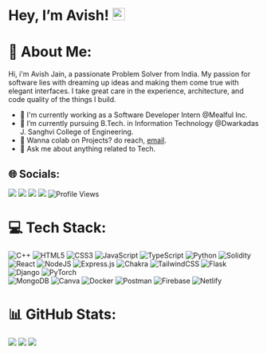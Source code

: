 <h1> Hey, I’m Avish! <img src="https://media.giphy.com/media/hvRJCLFzcasrR4ia7z/giphy.gif" width="25px"></h1>
  

# 💫 About Me:
Hi, i'm Avish Jain, a passionate Problem Solver from India. My passion for software lies with dreaming up ideas and making them come true with elegant interfaces. I take great care in the experience, architecture, and code quality of the things I build.

<ul>
<li> 🔭 I'm currently working as a Software Developer Intern @Mealful Inc.</li>
<li> 🌱 I’m currently pursuing B.Tech. in Information Technology @Dwarkadas J. Sanghvi College of Engineering. </li>
<li> 💼 Wanna colab on Projects? do reach, <a href="mailto:avishjain0@gmail.com">email</a>.</li>
<li> 💬 Ask me about anything related to Tech.</li>
</ul>


## 🌐 Socials:
![](https://raw.githubusercontent.com/peterthehan/peterthehan/master/assets/discord.svg)
![](https://raw.githubusercontent.com/peterthehan/peterthehan/master/assets/twitter.svg)
![](https://raw.githubusercontent.com/peterthehan/peterthehan/master/assets/linkedin.svg)
![](https://user-images.githubusercontent.com/83356501/129452050-d0157287-2350-4999-95b9-ea9e8a27639b.png)
![Profile Views](https://komarev.com/ghpvc/?username=AvishJ03)

# 💻 Tech Stack:
![C++](https://img.shields.io/badge/c++-%2300599C.svg?style=for-the-badge&logo=c%2B%2B&logoColor=white) ![HTML5](https://img.shields.io/badge/html5-%23E34F26.svg?style=for-the-badge&logo=html5&logoColor=white) ![CSS3](https://img.shields.io/badge/css3-%231572B6.svg?style=for-the-badge&logo=css3&logoColor=white) ![JavaScript](https://img.shields.io/badge/javascript-%23323330.svg?style=for-the-badge&logo=javascript&logoColor=%23F7DF1E) ![TypeScript](https://img.shields.io/badge/typescript-%23007ACC.svg?style=for-the-badge&logo=typescript&logoColor=white) ![Python](https://img.shields.io/badge/python-3670A0?style=for-the-badge&logo=python&logoColor=ffdd54) ![Solidity](https://img.shields.io/badge/Solidity-%23363636.svg?style=for-the-badge&logo=solidity&logoColor=white) <br>![React](https://img.shields.io/badge/react-%2320232a.svg?style=for-the-badge&logo=react&logoColor=%2361DAFB) ![NodeJS](https://img.shields.io/badge/node.js-6DA55F?style=for-the-badge&logo=node.js&logoColor=white) ![Express.js](https://img.shields.io/badge/express.js-%23404d59.svg?style=for-the-badge&logo=express&logoColor=%2361DAFB) ![Chakra](https://img.shields.io/badge/chakra-%234ED1C5.svg?style=for-the-badge&logo=chakraui&logoColor=white) ![TailwindCSS](https://img.shields.io/badge/tailwindcss-%2338B2AC.svg?style=for-the-badge&logo=tailwind-css&logoColor=white) ![Flask](https://img.shields.io/badge/flask-%23000.svg?style=for-the-badge&logo=flask&logoColor=white) ![Django](https://img.shields.io/badge/django-%23092E20.svg?style=for-the-badge&logo=django&logoColor=white) ![PyTorch](https://img.shields.io/badge/PyTorch-%23EE4C2C.svg?style=for-the-badge&logo=PyTorch&logoColor=white) <br>![MongoDB](https://img.shields.io/badge/MongoDB-%234ea94b.svg?style=for-the-badge&logo=mongodb&logoColor=white) ![Canva](https://img.shields.io/badge/Canva-%2300C4CC.svg?style=for-the-badge&logo=Canva&logoColor=white) ![Docker](https://img.shields.io/badge/docker-%230db7ed.svg?style=for-the-badge&logo=docker&logoColor=white) ![Postman](https://img.shields.io/badge/Postman-FF6C37?style=for-the-badge&logo=postman&logoColor=white) ![Firebase](https://img.shields.io/badge/firebase-%23039BE5.svg?style=for-the-badge&logo=firebase) ![Netlify](https://img.shields.io/badge/netlify-%23000000.svg?style=for-the-badge&logo=netlify&logoColor=#00C7B7) 
# 📊 GitHub Stats:
![](https://github-readme-stats.vercel.app/api?username=AvishJ03&theme=dark&hide_border=true&include_all_commits=true&count_private=true)
![](https://github-readme-streak-stats.herokuapp.com/?user=AvishJ03&theme=dark&hide_border=true)
![](https://github-readme-stats.vercel.app/api/top-langs/?username=AvishJ03&theme=dark&hide_border=true&include_all_commits=true&count_private=true&layout=compact)


